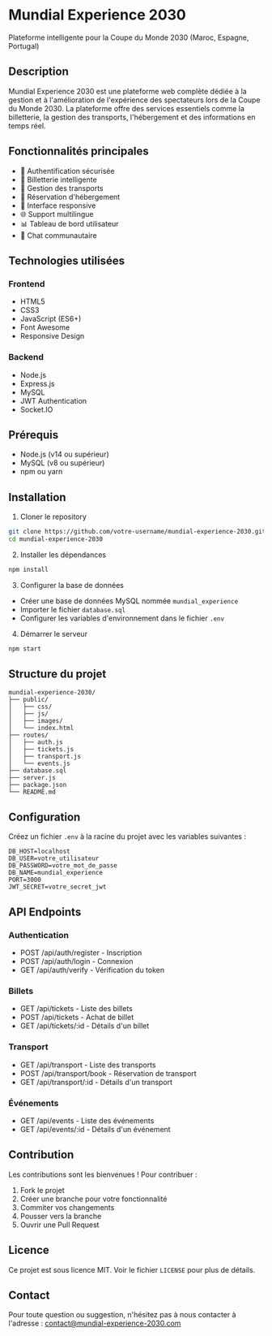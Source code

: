 # Mundial Experience 2030

Plateforme intelligente pour la Coupe du Monde 2030 (Maroc, Espagne, Portugal)

## Description

Mundial Experience 2030 est une plateforme web complète dédiée à la gestion et à l'amélioration de l'expérience des spectateurs lors de la Coupe du Monde 2030. La plateforme offre des services essentiels comme la billetterie, la gestion des transports, l'hébergement et des informations en temps réel.

## Fonctionnalités principales

- 🔐 Authentification sécurisée
- 🎫 Billetterie intelligente
- 🚌 Gestion des transports
- 🏨 Réservation d'hébergement
- 📱 Interface responsive
- 🌐 Support multilingue
- 📊 Tableau de bord utilisateur
- 💬 Chat communautaire

## Technologies utilisées

### Frontend
- HTML5
- CSS3
- JavaScript (ES6+)
- Font Awesome
- Responsive Design

### Backend
- Node.js
- Express.js
- MySQL
- JWT Authentication
- Socket.IO

## Prérequis

- Node.js (v14 ou supérieur)
- MySQL (v8 ou supérieur)
- npm ou yarn

## Installation

1. Cloner le repository
```bash
git clone https://github.com/votre-username/mundial-experience-2030.git
cd mundial-experience-2030
```

2. Installer les dépendances
```bash
npm install
```

3. Configurer la base de données
- Créer une base de données MySQL nommée `mundial_experience`
- Importer le fichier `database.sql`
- Configurer les variables d'environnement dans le fichier `.env`

4. Démarrer le serveur
```bash
npm start
```

## Structure du projet

```
mundial-experience-2030/
├── public/
│   ├── css/
│   ├── js/
│   ├── images/
│   └── index.html
├── routes/
│   ├── auth.js
│   ├── tickets.js
│   ├── transport.js
│   └── events.js
├── database.sql
├── server.js
├── package.json
└── README.md
```

## Configuration

Créez un fichier `.env` à la racine du projet avec les variables suivantes :

```env
DB_HOST=localhost
DB_USER=votre_utilisateur
DB_PASSWORD=votre_mot_de_passe
DB_NAME=mundial_experience
PORT=3000
JWT_SECRET=votre_secret_jwt
```

## API Endpoints

### Authentication
- POST /api/auth/register - Inscription
- POST /api/auth/login - Connexion
- GET /api/auth/verify - Vérification du token

### Billets
- GET /api/tickets - Liste des billets
- POST /api/tickets - Achat de billet
- GET /api/tickets/:id - Détails d'un billet

### Transport
- GET /api/transport - Liste des transports
- POST /api/transport/book - Réservation de transport
- GET /api/transport/:id - Détails d'un transport

### Événements
- GET /api/events - Liste des événements
- GET /api/events/:id - Détails d'un événement

## Contribution

Les contributions sont les bienvenues ! Pour contribuer :

1. Fork le projet
2. Créer une branche pour votre fonctionnalité
3. Commiter vos changements
4. Pousser vers la branche
5. Ouvrir une Pull Request

## Licence

Ce projet est sous licence MIT. Voir le fichier `LICENSE` pour plus de détails.

## Contact

Pour toute question ou suggestion, n'hésitez pas à nous contacter à l'adresse : contact@mundial-experience-2030.com 